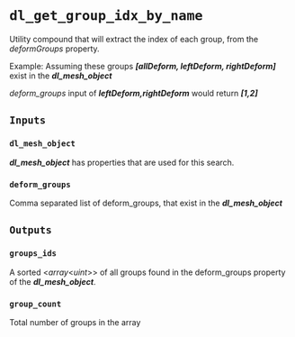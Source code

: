 # `dl_get_group_idx_by_name`

Utility compound that will extract the index of each group, from the *deformGroups* property.

Example: Assuming these groups ***[allDeform, leftDeform, rightDeform]*** exist in the ***dl_mesh_object***

*deform_groups* input of ***leftDeform,rightDeform*** would return ***[1,2]***

## `Inputs`

### `dl_mesh_object`

***dl_mesh_object*** has properties that are used for this search.

### `deform_groups`

Comma separated list of deform_groups, that exist in the ***dl_mesh_object***

## `Outputs`

### `groups_ids`

A sorted <*array*<*uint*>> of all groups found in the deform_groups property of the ***dl_mesh_object***.

### `group_count`

Total number of groups in the array